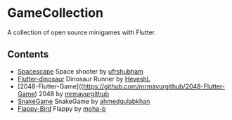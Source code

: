 # GameCollection

A collection of open source minigames with Flutter.

## Contents
- [Spacescape](https://github.com/ufrshubham/spacescape) Space shooter by [ufrshubham](https://github.com/ufrshubham)
- [Flutter-dinosaur](https://github.com/HeveshL/flutter-dinosaur) Dinosaur Runner by [HeveshL](https://github.com/HeveshL)
- [2048-Flutter-Game]((https://github.com/mrmayurgithub/2048-Flutter-Game) 2048 by [mrmayurgithub](https://github.com/mrmayurgithub)
- [SnakeGame](https://github.com/ahmedgulabkhan/SnakeGameFlutter) SnakeGame by [ahmedgulabkhan](https://github.com/ahmedgulabkhan)
- [Flappy-Bird](https://github.com/moha-b/Flappy-Bird) Flappy by [moha-b](https://github.com/moha-b)

